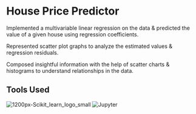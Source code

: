 # House Price Predictor

Implemented a multivariable linear regression on the data & predicted the value of a given house using regression coefficients. 

Represented scatter plot graphs to analyze the estimated values & regression residuals.

Composed insightful information with the help of scatter charts & histograms to understand relationships in the data.

## Tools Used

![1200px-Scikit_learn_logo_small](https://user-images.githubusercontent.com/94376039/149968268-3bba194b-1d37-491c-b68a-633561bcadf7.png)  ![Jupyter](https://user-images.githubusercontent.com/94376039/149968524-af954138-5b5e-4dfc-9fce-6f43b85db665.jpg)
